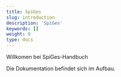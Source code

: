 ```yaml
---
title: SpiGes
slug: introduction
description: 'SpiGes'
keywords: []
weight: 0
type: docs
---
```


Willkomen bei SpiGes-Handbuch

Die Dokumentation befindet sich im Aufbau.